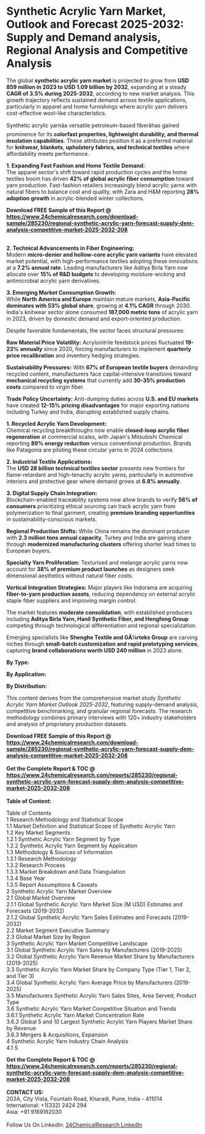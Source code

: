 <h1>Synthetic Acrylic Yarn Market, Outlook and Forecast 2025-2032: Supply and Demand analysis, Regional Analysis and Competitive Analysis</h1><p>The global <strong>synthetic acrylic yarn market</strong> is projected to grow from <strong>USD 859 million in 2023 to USD 1.09 billion by 2032</strong>, expanding at a steady <strong>CAGR of 3.5% during 2025-2032</strong>, according to new market analysis. This growth trajectory reflects sustained demand across textile applications, particularly in apparel and home furnishings where acrylic yarn delivers cost-effective wool-like characteristics.</p><p>Synthetic acrylic yarnâa versatile petroleum-based fiberâhas gained prominence for its <strong>colorfast properties, lightweight durability, and thermal insulation capabilities</strong>. These attributes position it as a preferred material for <strong>knitwear, blankets, upholstery fabrics, and technical textiles</strong> where affordability meets performance.</p><p><strong>1. Expanding Fast Fashion and Home Textile Demand:</strong><br>
The apparel sector's shift toward rapid production cycles and the home textiles boom has driven <strong>42% of global acrylic fiber consumption</strong> toward yarn production. Fast-fashion retailers increasingly blend acrylic yarns with natural fibers to balance cost and quality, with Zara and H&amp;M reporting <strong>28% adoption growth</strong> in acrylic-blended winter collections.</p><div><b>Download FREE Sample of this Report @ 
            <a href="https://www.24chemicalresearch.com/download-sample/285230/regional-synthetic-acrylic-yarn-forecast-supply-dem-analysis-competitive-market-2025-2032-208">
            https://www.24chemicalresearch.com/download-sample/285230/regional-synthetic-acrylic-yarn-forecast-supply-dem-analysis-competitive-market-2025-2032-208</a></b></div><br><p><strong>2. Technical Advancements in Fiber Engineering:</strong><br>
Modern <strong>micro-denier and hollow-core acrylic yarn variants</strong> have elevated market potential, with high-performance textiles adopting these innovations at a <strong>7.2% annual rate</strong>. Leading manufacturers like Aditya Birla Yarn now allocate over <strong>15% of R&amp;D budgets</strong> to developing moisture-wicking and antimicrobial acrylic yarn derivatives.</p><p><strong>3. Emerging Market Consumption Growth:</strong><br>
While <strong>North America and Europe</strong> maintain mature markets, <strong>Asia-Pacific dominates with 53% global share</strong>, growing at <strong>4.1% CAGR</strong> through 2030. India's knitwear sector alone consumed <strong>187,000 metric tons</strong> of acrylic yarn in 2023, driven by domestic demand and export-oriented production.</p><p>Despite favorable fundamentals, the sector faces structural pressures:</p><p><strong>Raw Material Price Volatility:</strong> Acrylonitrile feedstock prices fluctuated <strong>19-23% annually</strong> since 2020, forcing manufacturers to implement <strong>quarterly price recalibration</strong> and inventory hedging strategies.</p><p><strong>Sustainability Pressures:</strong> With <strong>67% of European textile buyers</strong> demanding recycled content, manufacturers face capital-intensive transitions toward <strong>mechanical recycling systems</strong> that currently add <strong>30-35% production costs</strong> compared to virgin fiber.</p><p><strong>Trade Policy Uncertainty:</strong> Anti-dumping duties across <strong>U.S. and EU markets</strong> have created <strong>12-15% pricing disadvantages</strong> for major exporting nations including Turkey and India, disrupting established supply chains.</p><p><strong>1. Recycled Acrylic Yarn Development:<br>
</strong>Chemical recycling breakthroughs now enable <strong>closed-loop acrylic fiber regeneration</strong> at commercial scales, with Japan's Mitsubishi Chemical reporting <strong>89% energy reduction</strong> versus conventional production. Brands like Patagonia are piloting these circular yarns in 2024 collections.</p><p><strong>2. Industrial Textile Applications:<br>
</strong>The <strong>USD 28 billion technical textiles sector</strong> presents new frontiers for flame-retardant and high-tenacity acrylic yarns, particularly in automotive interiors and protective gear where demand grows at <strong>6.8% annually</strong>.</p><p><strong>3. Digital Supply Chain Integration:</strong><br>
Blockchain-enabled traceability systems now allow brands to verify <strong>56% of consumers</strong> prioritizing ethical sourcing can track acrylic yarn from polymerization to final garment, creating <strong>premium branding opportunities</strong> in sustainability-conscious markets.</p><p><strong>Regional Production Shifts:</strong> While China remains the dominant producer with <strong>2.3 million tons annual capacity</strong>, Turkey and India are gaining share through <strong>modernized manufacturing clusters</strong> offering shorter lead times to European buyers.</p><p><strong>Specialty Yarn Proliferation:</strong> Texturised and melange acrylic yarns now account for <strong>38% of premium product launches</strong> as designers seek dimensional aesthetics without natural fiber costs.</p><p><strong>Vertical Integration Strategies:</strong> Major players like Indorama are acquiring <strong>fiber-to-yarn production assets</strong>, reducing dependency on external acrylic staple fiber suppliers and improving margin control.</p><p>The market features <strong>moderate consolidation</strong>, with established producers including <strong>Aditya Birla Yarn, Hanil Synthetic Fiber, and Hengfeng Group</strong> competing through technological differentiation and regional specialization.</p><p>Emerging specialists like <strong>Shenghe Textile and GÃ¼rteks Group</strong> are carving niches through <strong>small-batch customization and rapid prototyping services</strong>, capturing <strong>brand collaborations worth USD 240 million</strong> in 2023 alone.</p><p><strong>By Type:</strong></p><p><strong>By Application:</strong></p><p><strong>By Distribution:</strong></p><p>This content derives from the comprehensive market study <em>Synthetic Acrylic Yarn Market Outlook 2025-2032</em>, featuring supply-demand analysis, competitive benchmarking, and granular regional forecasts. The research methodology combines primary interviews with 120+ industry stakeholders and analysis of proprietary production datasets.</p><div><b>Download FREE Sample of this Report @ 
            <a href="https://www.24chemicalresearch.com/download-sample/285230/regional-synthetic-acrylic-yarn-forecast-supply-dem-analysis-competitive-market-2025-2032-208">
            https://www.24chemicalresearch.com/download-sample/285230/regional-synthetic-acrylic-yarn-forecast-supply-dem-analysis-competitive-market-2025-2032-208</a></b></div><br><div><b>Get the Complete Report & TOC @ 
            <a href="https://www.24chemicalresearch.com/reports/285230/regional-synthetic-acrylic-yarn-forecast-supply-dem-analysis-competitive-market-2025-2032-208">
            https://www.24chemicalresearch.com/reports/285230/regional-synthetic-acrylic-yarn-forecast-supply-dem-analysis-competitive-market-2025-2032-208</a></b></div><br>
            <b>Table of Content:</b><p>Table of Contents<br />
1 Research Methodology and Statistical Scope<br />
1.1 Market Definition and Statistical Scope of Synthetic Acrylic Yarn<br />
1.2 Key Market Segments<br />
1.2.1 Synthetic Acrylic Yarn Segment by Type<br />
1.2.2 Synthetic Acrylic Yarn Segment by Application<br />
1.3 Methodology & Sources of Information<br />
1.3.1 Research Methodology<br />
1.3.2 Research Process<br />
1.3.3 Market Breakdown and Data Triangulation<br />
1.3.4 Base Year<br />
1.3.5 Report Assumptions & Caveats<br />
2 Synthetic Acrylic Yarn Market Overview<br />
2.1 Global Market Overview<br />
2.1.1 Global Synthetic Acrylic Yarn Market Size (M USD) Estimates and Forecasts (2019-2032)<br />
2.1.2 Global Synthetic Acrylic Yarn Sales Estimates and Forecasts (2019-2032)<br />
2.2 Market Segment Executive Summary<br />
2.3 Global Market Size by Region<br />
3 Synthetic Acrylic Yarn Market Competitive Landscape<br />
3.1 Global Synthetic Acrylic Yarn Sales by Manufacturers (2019-2025)<br />
3.2 Global Synthetic Acrylic Yarn Revenue Market Share by Manufacturers (2019-2025)<br />
3.3 Synthetic Acrylic Yarn Market Share by Company Type (Tier 1, Tier 2, and Tier 3)<br />
3.4 Global Synthetic Acrylic Yarn Average Price by Manufacturers (2019-2025)<br />
3.5 Manufacturers Synthetic Acrylic Yarn Sales Sites, Area Served, Product Type<br />
3.6 Synthetic Acrylic Yarn Market Competitive Situation and Trends<br />
3.6.1 Synthetic Acrylic Yarn Market Concentration Rate<br />
3.6.2 Global 5 and 10 Largest Synthetic Acrylic Yarn Players Market Share by Revenue<br />
3.6.3 Mergers & Acquisitions, Expansion<br />
4 Synthetic Acrylic Yarn Industry Chain Analysis<br />
4.1 S</p><div><b>Get the Complete Report & TOC @ 
            <a href="https://www.24chemicalresearch.com/reports/285230/regional-synthetic-acrylic-yarn-forecast-supply-dem-analysis-competitive-market-2025-2032-208">
            https://www.24chemicalresearch.com/reports/285230/regional-synthetic-acrylic-yarn-forecast-supply-dem-analysis-competitive-market-2025-2032-208</a></b></div><br><b>CONTACT US:</b><br>
            203A, City Vista, Fountain Road, Kharadi, Pune, India - 411014<br>
            International: +1(332) 2424 294<br>
            Asia: +91 9169162030 <br><br>
            Follow Us On LinkedIn: <a href="https://www.linkedin.com/company/24chemicalresearch/">24ChemicalResearch LinkedIn</a>